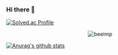 ### Hi there 👋

<!--
**beeimp/beeimp** is a ✨ _special_ ✨ repository because its `README.md` (this file) appears on your GitHub profile.

Here are some ideas to get you started:

- 🔭 I’m currently working on ...
- 🌱 I’m currently learning ...
- 👯 I’m looking to collaborate on ...
- 🤔 I’m looking for help with ...
- 💬 Ask me about ...
- 📫 How to reach me: ...
- 😄 Pronouns: ...
- ⚡ Fun fact: ...
-->

[![Solved.ac Profile](http://mazassumnida.wtf/api/v2/generate_badge?boj=beeimp)](https://solved.ac/beeimp/)

<p align="center"><img src="https://github-readme-stats.vercel.app/api/top-langs?username=beeimp&show_icons=true&locale=en&layout=compact" alt="beeimp" /></p>

[![Anurag's github stats](https://github-readme-stats.vercel.app/api?username=beeimp)](https://github.com/beeimp)
